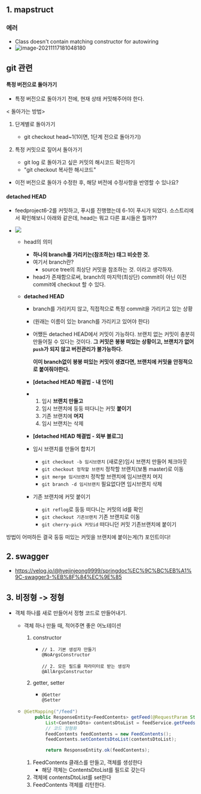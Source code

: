 ## 1. mapstruct

### 에러

- Class doesn't contain matching constructor for autowiring
- ![image-20211117181048180](C:\Users\4545a\AppData\Roaming\Typora\typora-user-images\image-20211117181048180.png)

## git 관련

#### 특정 버전으로 돌아가기

- 특정 버전으로 돌아가기 전에, 현재 상태 커밋해주어야 한다.

< 돌아가는 방법>

1. 단계별로 돌아가기

   - git checkout head~1(1이면, 1단계 전으로 돌아가기)

2. 특정 커밋으로 짚어서 돌아가기

   - git log 로 돌아가고 싶은 커밋의 해시코드 확인하기
   - "git checkout 복사한 해시코드"

   

- 이전 버전으로 돌아가 수정한 후, 해당 버전에 수정사항을 반영할 수 있나요?

#### detached HEAD

- feedproject6-2를 커밋하고, 푸시를 진행했는데 6-1이 푸시가 되었다. 소스트리에서 확인해보니 아래와 같은데, head는 뭐고 다른 표시들은 뭘까??

- ![](C:\Users\4545a\AppData\Roaming\Typora\typora-user-images\image-20211117201505657.png)

  - head의 의미

    - **하나의 branch를 가리키는(참조하는) 태그 비슷한 것.**
    - 여기서 branch란?
      - source tree의 최상단 커밋을 참조하는 것. 이라고 생각하자.
    - head가 존재함으로써, branch의 마지막(최상단) commit이 아닌 이전 commit에 checkout 할 수 있다.

  - **detached HEAD**

    - branch를 가리키지 않고, 직접적으로 특정 commit을 가리키고 있는 상황

    - (원래는 이름이 있는 branch를 가리키고 있어야 한다)

    - 어쨌든 detached HEAD에서 커밋이 가능하다. 브랜치 없는 커밋이 충분히 만들어질 수 있다는 것이다. **그 커밋은 붕붕 떠있는 상황이고, 브랜치가 없어 `push`가 되지 않고 버전관리가 불가능하다.**

      **이미 branch없이 붕붕 떠있는 커밋이 생겼다면, 브랜치에 커밋을 안정적으로 붙여줘야한다.**

    - **[detached HEAD 해결법 - 내 언어]**

    - 1. 임시 **브랜치 만들고**
      2. 임시 브랜치에 둥둥 떠다니는 커밋 **붙이기**
      3. 기존 브랜치에 **머지**
      4. 임시 브랜치는 삭제
    
    - **[detached HEAD 해결법 - 외부 블로그]**

    - 임시 브랜치를 만들어 합치기

      - `git checkout -b 임시브랜치` (새로운)임시 브랜치 만들어 체크아웃
      - `git checkout 정착할 브랜치` 정착할 브랜치(보통 master)로 이동
      - `git merge 임시브랜치` 정착할 브랜치에 임시브랜치 머지
      - `git branch -d 임시브랜치` 필요없다면 임시브랜치 삭제
    - 기존 브랜치에 커밋 붙이기
    
      - `git reflog`로 둥둥 떠다니는 커밋의 id를 확인
      - `git checkout 기존브랜치` 기존 브랜치로 이동
      - `git cherry-pick 커밋id` 떠다니던 커밋 기존브랜치에 붙이기

방법이 어떠하든 결국 둥둥 떠있는 커밋을 브랜치에 붙이는게(?) 포인트이다!

## 2. swagger

- https://velog.io/@hyejinjeong9999/springdoc%EC%9C%BC%EB%A1%9C-swagger3-%EB%8F%84%EC%9E%85





## 3. 비정형 -> 정형

- 객체 하나를 새로 만들어서 정형 코드로 만들어내기.

  - 객체 하나 만들 때, 적어주면 좋은 어노테이션

    1. constructor

       - ```
         // 1. 기본 생성자 만들기
         @NoArgsConstructor
         
         // 2. 모든 필드를 파라미터로 받는 생성자
         @AllArgsConstructor
         ```

    2. getter, setter

       - ```
         @Getter
         @Setter
         ```

  - ```java
    @GetMapping("/feed")
        public ResponseEntity<FeedContents> getFeed(@RequestParam String channelName) {
            List<ContentsDto> contentsDtoList = feedService.getFeeds(channelName);
            // 코드 정형화
            FeedContents feedContents = new FeedContents();
            feedContents.setContentsDtoList(contentsDtoList);
    
            return ResponseEntity.ok(feedContents);
    ```

    1. FeedContents 클래스를 만들고, 객체를 생성한다
       - 해당 객체는 ContentsDtoList를 필드로 갖는다
    2. 객체에 contentsDtoList를 set한다
    3. FeedContents 객체를 리턴한다.

​	
